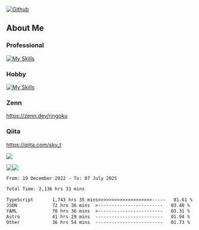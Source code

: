 [![Github](https://img.shields.io/github/followers/skyt-a?label=Follow&style=social)](https://github.com/skyt-a)

## About Me
### Professional
[![My Skills](https://skillicons.dev/icons?i=react,ts,js,nodejs,java,graphql,firebase,githubactions&theme=light)](https://skillicons.dev)
### Hobby
[![My Skills](https://skillicons.dev/icons?i=unity,rust,py&theme=light)](https://skillicons.dev)

### Zenn
https://zenn.dev/ringoku
### Qiita
https://qiita.com/sky_t


![](https://github-profile-summary-cards.vercel.app/api/cards/profile-details?username=skyt-a&theme=default)

![](https://github-profile-summary-cards.vercel.app/api/cards/repos-per-language?username=skyt-a&theme=default)![](https://github-profile-summary-cards.vercel.app/api/cards/stats?username=RinGoku&theme=default)

<!--START_SECTION:waka-->

```txt
From: 19 December 2022 - To: 07 July 2025

Total Time: 2,136 hrs 33 mins

TypeScript       1,743 hrs 35 mins>>>>>>>>>>>>>>>>>>>>-----   81.61 %
JSON             72 hrs 36 mins  >------------------------   03.40 %
YAML             70 hrs 36 mins  >------------------------   03.31 %
Astro            41 hrs 29 mins  -------------------------   01.94 %
Other            36 hrs 54 mins  -------------------------   01.73 %
```

<!--END_SECTION:waka-->

